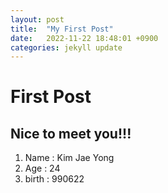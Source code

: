 ```yaml
---
layout: post
title:  "My First Post"
date:   2022-11-22 18:48:01 +0900
categories: jekyll update
---
```


# First Post

## Nice to meet you!!!

1. Name : Kim Jae Yong
2. Age : 24
3. birth : 990622
